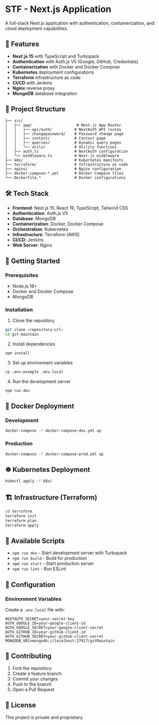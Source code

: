 # STF - Next.js Application

A full-stack Next.js application with authentication, containerization, and cloud deployment capabilities.

## 🚀 Features

- **Next.js 15** with TypeScript and Turbopack
- **Authentication** with Auth.js V5 (Google, GitHub, Credentials)
- **Containerization** with Docker and Docker Compose
- **Kubernetes** deployment configurations
- **Terraform** infrastructure as code
- **CI/CD** with Jenkins
- **Nginx** reverse proxy
- **MongoDB** database integration

## 📁 Project Structure

```
├── src/
│   ├── app/                    # Next.js App Router
│   │   ├── api/auth/          # NextAuth API routes
│   │   ├── changepassword/    # Password change page
│   │   ├── contact/           # Contact page
│   │   ├── queries/           # Dynamic query pages
│   │   └── utils/             # Utility functions
│   ├── auth.ts                # NextAuth configuration
│   └── middleware.ts          # Next.js middleware
├── k8s/                       # Kubernetes manifests
├── terraform/                 # Infrastructure as code
├── nginx/                     # Nginx configuration
├── docker-compose-*.yml       # Docker Compose files
└── Dockerfile.*               # Docker configurations
```

## 🛠️ Tech Stack

- **Frontend**: Next.js 15, React 19, TypeScript, Tailwind CSS
- **Authentication**: Auth.js V5
- **Database**: MongoDB
- **Containerization**: Docker, Docker Compose
- **Orchestration**: Kubernetes
- **Infrastructure**: Terraform (AWS)
- **CI/CD**: Jenkins
- **Web Server**: Nginx

## 🚀 Getting Started

### Prerequisites

- Node.js 18+
- Docker and Docker Compose
- MongoDB

### Installation

1. Clone the repository
```bash
git clone <repository-url>
cd git-maintain
```

2. Install dependencies
```bash
npm install
```

3. Set up environment variables
```bash
cp .env.example .env.local
```

4. Run the development server
```bash
npm run dev
```

## 🐳 Docker Deployment

### Development
```bash
docker-compose -f docker-compose-dev.yml up
```

### Production
```bash
docker-compose -f docker-compose-prod.yml up
```

## ☸️ Kubernetes Deployment

```bash
kubectl apply -f k8s/
```

## 🏗️ Infrastructure (Terraform)

```bash
cd terraform
terraform init
terraform plan
terraform apply
```

## 📝 Available Scripts

- `npm run dev` - Start development server with Turbopack
- `npm run build` - Build for production
- `npm run start` - Start production server
- `npm run lint` - Run ESLint

## 🔧 Configuration

### Environment Variables

Create a `.env.local` file with:

```env
NEXTAUTH_SECRET=your-secret-key
AUTH_GOOGLE_ID=your-google-client-id
AUTH_GOOGLE_SECRET=your-google-client-secret
AUTH_GITHUB_ID=your-github-client-id
AUTH_GITHUB_SECRET=your-github-client-secret
MONGODB_URI=mongodb://localhost:27017/gitMaintain
```

## 🤝 Contributing

1. Fork the repository
2. Create a feature branch
3. Commit your changes
4. Push to the branch
5. Open a Pull Request

## 📄 License

This project is private and proprietary.

